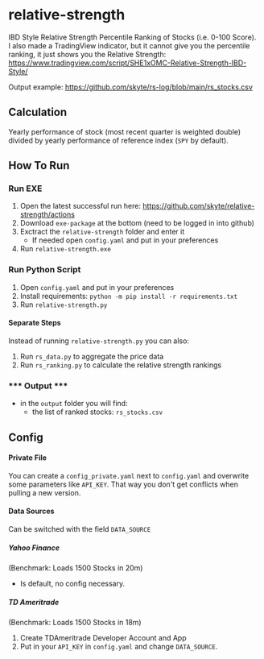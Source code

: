 # relative-strength
IBD Style Relative Strength Percentile Ranking of Stocks (i.e. 0-100 Score).  
I also made a TradingView indicator, but it cannot give you the percentile ranking, it just shows you the Relative Strength: https://www.tradingview.com/script/SHE1xOMC-Relative-Strength-IBD-Style/
  
Output example: https://github.com/skyte/rs-log/blob/main/rs_stocks.csv
## Calculation
Yearly performance of stock (most recent quarter is weighted double) divided by yearly performance of reference index (`SPY` by default).
  
## How To Run

### Run EXE

1. Open the latest successful run here: https://github.com/skyte/relative-strength/actions
2. Download `exe-package` at the bottom (need to be logged in into github)
3. Exctract the `relative-strength` folder and enter it
   - If needed open `config.yaml` and put in your preferences 
4. Run `relative-strength.exe`

### Run Python Script

1. Open `config.yaml` and put in your preferences 
2. Install requirements: `python -m pip install -r requirements.txt`
3. Run `relative-strength.py`

#### Separate Steps

Instead of running `relative-strength.py` you can also:

1. Run `rs_data.py` to aggregate the price data
2. Run `rs_ranking.py` to calculate the relative strength rankings



### \*\*\* Output \*\*\*

- in the `output` folder you will find:
  - the list of ranked stocks: `rs_stocks.csv`


## Config

#### Private File

You can create a `config_private.yaml` next to `config.yaml` and overwrite some parameters like `API_KEY`. That way you don't get conflicts when pulling a new version.

#### Data Sources

Can be switched with the field `DATA_SOURCE`

##### Yahoo Finance

(Benchmark: Loads 1500 Stocks in 20m)

- Is default, no config necessary.

##### TD Ameritrade

(Benchmark: Loads 1500 Stocks in 18m)

1. Create TDAmeritrade Developer Account and App
2. Put in your `API_KEY` in `config.yaml` and change `DATA_SOURCE`.
